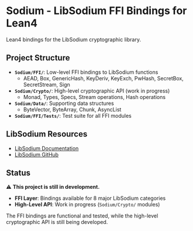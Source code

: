 # Sodium - LibSodium FFI Bindings for Lean4

Lean4 bindings for the LibSodium cryptographic library.

## Project Structure

- **`Sodium/FFI/`**: Low-level FFI bindings to LibSodium functions
  - AEAD, Box, GenericHash, KeyDeriv, KeyExch, PwHash, SecretBox, SecretStream, Sign
- **`Sodium/Crypto/`**: High-level cryptographic API (work in progress)
  - Monad, Types, Specs, Stream operations, Hash operations
- **`Sodium/Data/`**: Supporting data structures
  - ByteVector, ByteArray, Chunk, AsyncList
- **`Sodium/FFI/Tests/`**: Test suite for all FFI modules

## LibSodium Resources

- [LibSodium Documentation](https://doc.libsodium.org/)
- [LibSodium GitHub](https://github.com/jedisct1/libsodium)

## Status

⚠️ **This project is still in development.**

- **FFI Layer**: Bindings available for 8 major LibSodium categories
- **High-Level API**: Work in progress (`Sodium/Crypto/` modules)

The FFI bindings are functional and tested, while the high-level cryptographic API is still being developed.
